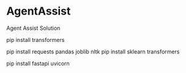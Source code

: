 # AgentAssist
Agent Assist Solution



pip install transformers

pip install requests pandas joblib nltk
pip install sklearn transformers

pip install fastapi uvicorn